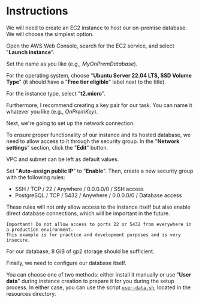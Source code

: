 # Instructions

We will need to create an EC2 instance to host our on-premise database. We will choose the simplest option.

Open the AWS Web Console, search for the EC2 service, and select "**Launch instance**".

Set the name as you like (e.g., *MyOnPremDatabase*).

For the operating system, choose "**Ubuntu Server 22.04 LTS, SSD Volume Type**" (it should have a "**Free tier eligible**" label next to the title).

For the instance type, select "**t2.micro**".

Furthermore, I recommend creating a key pair for our task. You can name it whatever you like (e.g., *OnPremKey*).

Next, we're going to set up the network connection.

To ensure proper functionality of our instance and its hosted database, we need to allow access to it through the security group. In the "**Network settings**" section, click the "**Edit**" button.

VPC and subnet can be left as default values.

Set "**Auto-assign public IP**" to "**Enable**". Then, create a new security group with the following rules:

- SSH / TCP / 22 / Anywhere / 0.0.0.0/0 / SSH access
- PostgreSQL / TCP / 5432 / Anywhere / 0.0.0.0/0 / Database access

These rules will not only allow access to the instance itself but also enable direct database connections, which will be important in the future.

    Important! Do not allow access to ports 22 or 5432 from everywhere in a production environment.
    This example is for practice and development purposes and is very insecure.

For our database, 8 GiB of gp2 storage should be sufficient.

Finally, we need to configure our database itself.

You can choose one of two methods: either install it manually or use "**User data**" during instance creation to prepare it for you during the setup process. In either case, you can use the script [`user-data.sh`](./resources/user-data.sh), located in the resources directory.
